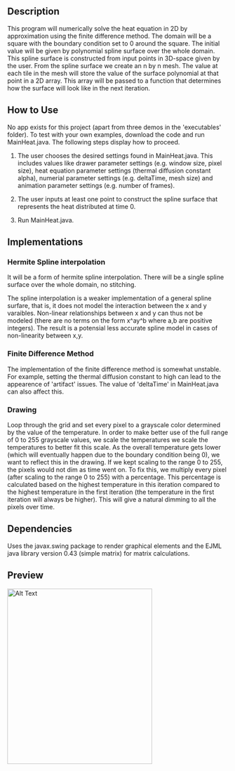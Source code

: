 ## Description

This program will numerically solve the heat equation in 2D by approximation using the finite difference method. The domain will be a square with the boundary condition set to 0 around the square. The initial value will be given by polynomial spline surface over the whole domain. This spline surface is constructed from input points in 3D-space given by the user. From the spline surface we create an n by n mesh. The value at each tile in the mesh will store the value of the surface polynomial at that point in a 2D array. This array will be passed to a function that determines how the surface will look like in the next iteration.

## How to Use

No app exists for this project (apart from three demos in the 'executables' folder). To test with your own examples, download the code and run MainHeat.java. The following steps display how to proceed.

1. The user chooses the desired settings found in MainHeat.java. This includes values like drawer parameter settings (e.g. window size, pixel size), heat equation parameter settings (thermal diffusion constant alpha), numerial parameter settings (e.g. deltaTime, mesh size) and animation parameter settings (e.g. number of frames). 

2. The user inputs at least one point to construct the spline surface that represents the heat distributed at time 0.

3. Run MainHeat.java.

## Implementations
### Hermite Spline interpolation

It will be a form of hermite spline interpolation. There will be a single spline surface over the whole domain, no stitching.

The spline interpolation is a weaker implementation of a general spline surfare, that is, it does not model the interaction between the x and y varaibles. Non-linear relationships between x and y can thus not be modeled (there are no terms on the form x^ay^b where a,b are positive integers). The result is a potensial less accurate spline model in cases of non-linearity between x,y.

### Finite Difference Method

The implementation of the finite difference method is somewhat unstable. For example, setting the thermal diffusion constant to high can lead to the appearence of 'artifact' issues. The value of 'deltaTime' in MainHeat.java can also affect this. 
		
### Drawing

Loop through the grid and set every pixel to a grayscale color determined by the value of the temperature. In order to make better use of the full range of 0 to 255 grayscale values, we scale the temperatures we scale the temperatures to better fit this scale. As the overall temperature gets lower (which will eventually happen due to the boundary condition being 0), we want to reflect this in the drawing. If we kept scaling to the range 0 to 255, the pixels would not dim as time went on. To fix this, we multiply every pixel (after scaling to the range 0 to 255) with a percentage. This percentage is calculated based on the highest temperature in this iteration compared to the highest temperature in the first iteration (the temperature in the first iteration will always be higher). This will give a natural dimming to all the pixels over time. 

## Dependencies

Uses the javax.swing package to render graphical elements and the EJML java library version 0.43 (simple matrix) for matrix calculations.

## Preview
<img src="preview.gif" alt="Alt Text" width="330" height="400" />
